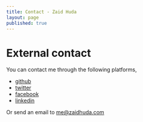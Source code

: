 ```yaml
---
title: Contact - Zaid Huda
layout: page
published: true
---
```


# External contact

You can contact me through the following platforms,

 - [github](https://github.com/hudadiaz)
 - [twitter](https://twitter.com/hudadiaz)
 - [facebook](https://www.facebook.com/zaidhuda)
 - [linkedin](https://www.linkedin.com/in/zaid-huda)

Or send an email to me@zaidhuda.com
